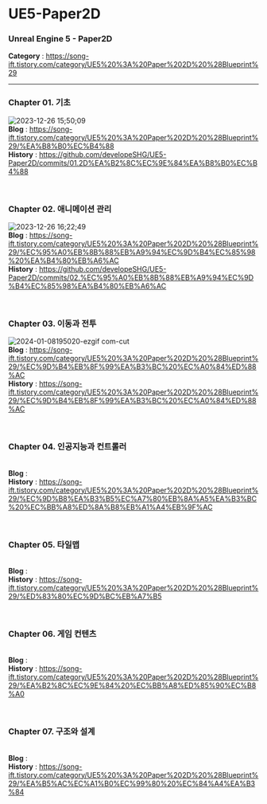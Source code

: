 # UE5-Paper2D
<h3>Unreal Engine 5 - Paper2D</h3>

<b>Category</b> : https://song-ift.tistory.com/category/UE5%20%3A%20Paper%202D%20%28Blueprint%29

<hr size="5">

<h3>Chapter 01. 기초</h3>

![2023-12-26 15;50;09](https://github.com/developeSHG/UE5-Paper2D/assets/79896868/1fb493ee-b06d-4286-8d39-ac91ff56cd27)
<br><b>Blog</b> : https://song-ift.tistory.com/category/UE5%20%3A%20Paper%202D%20%28Blueprint%29/%EA%B8%B0%EC%B4%88
<br><b>History</b> : https://github.com/developeSHG/UE5-Paper2D/commits/01.2D%EA%B2%8C%EC%9E%84%EA%B8%B0%EC%B4%88

<br><h3>Chapter 02. 애니메이션 관리</h3>
![2023-12-26 16;22;49](https://github.com/developeSHG/UE5-Paper2D/assets/79896868/3d57df84-1a65-4f87-81d8-a77e076243b0)
<br><b>Blog</b> : https://song-ift.tistory.com/category/UE5%20%3A%20Paper%202D%20%28Blueprint%29/%EC%95%A0%EB%8B%88%EB%A9%94%EC%9D%B4%EC%85%98%20%EA%B4%80%EB%A6%AC
<br><b>History</b> : https://github.com/developeSHG/UE5-Paper2D/commits/02.%EC%95%A0%EB%8B%88%EB%A9%94%EC%9D%B4%EC%85%98%EA%B4%80%EB%A6%AC

<br><h3>Chapter 03. 이동과 전투</h3>
![2024-01-08195020-ezgif com-cut](https://github.com/developeSHG/UE5-Paper2D/assets/79896868/4fabab94-4877-4850-9de1-91a88f9a120e)
<br><b>Blog</b> : https://song-ift.tistory.com/category/UE5%20%3A%20Paper%202D%20%28Blueprint%29/%EC%9D%B4%EB%8F%99%EA%B3%BC%20%EC%A0%84%ED%88%AC
<br><b>History</b> : https://song-ift.tistory.com/category/UE5%20%3A%20Paper%202D%20%28Blueprint%29/%EC%9D%B4%EB%8F%99%EA%B3%BC%20%EC%A0%84%ED%88%AC

<br><h3>Chapter 04. 인공지능과 컨트롤러</h3>
<br><b>Blog</b> : 
<br><b>History</b> : https://song-ift.tistory.com/category/UE5%20%3A%20Paper%202D%20%28Blueprint%29/%EC%9D%B8%EA%B3%B5%EC%A7%80%EB%8A%A5%EA%B3%BC%20%EC%BB%A8%ED%8A%B8%EB%A1%A4%EB%9F%AC

<br><h3>Chapter 05. 타일맵</h3>
<br><b>Blog</b> : 
<br><b>History</b> : https://song-ift.tistory.com/category/UE5%20%3A%20Paper%202D%20%28Blueprint%29/%ED%83%80%EC%9D%BC%EB%A7%B5

<br><h3>Chapter 06. 게임 컨텐츠</h3>
<br><b>Blog</b> : 
<br><b>History</b> : https://song-ift.tistory.com/category/UE5%20%3A%20Paper%202D%20%28Blueprint%29/%EA%B2%8C%EC%9E%84%20%EC%BB%A8%ED%85%90%EC%B8%A0

<br><h3>Chapter 07. 구조와 설계</h3>
<br><b>Blog</b> : 
<br><b>History</b> : https://song-ift.tistory.com/category/UE5%20%3A%20Paper%202D%20%28Blueprint%29/%EA%B5%AC%EC%A1%B0%EC%99%80%20%EC%84%A4%EA%B3%84
